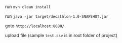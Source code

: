 run 
`mvn clean install`

run 
`java -jar target/decathlon-1.0-SNAPSHOT.jar`

goto `http://localhost:8080/`

upload file (sample `test.csv` is in root folder of project)

